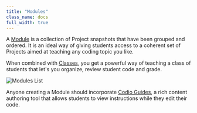 ```yaml
---
title: "Modules"
class_name: docs
full_width: true
---
```


A [Module](/docs/dashboard/modules/) is a collection of Project snapshots that have been grouped and ordered. It is an ideal way of giving students access to a coherent set of Projects aimed at teaching any coding topic you like.

When combined with [Classes](/docs/dashboard/classes/), you get a powerful way of teaching a class of students that let's you organize, review student code and grade.

![Modules List](/img/docs/courses_list.png)

Anyone creating a Module should incorporate [Codio Guides](/docs/ide/tools/guides/), a rich content authoring tool that allows students to view instructions while they edit their code.